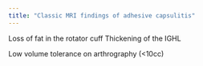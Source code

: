 ```yaml
---
title: "Classic MRI findings of adhesive capsulitis"
---
```

Loss of fat in the rotator cuff
Thickening of the IGHL

Low volume tolerance on arthrography (&lt;10cc)

